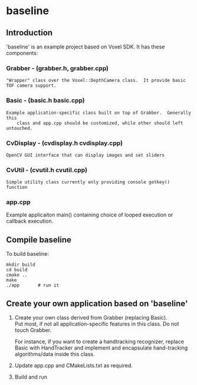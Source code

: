 
# baseline


<h2>Introduction</h2>

'baseline' is an example project based on Voxel SDK.  It has these components:


<h3>Grabber - (grabber.h, grabber.cpp)</h3> 

	"Wrapper" class over the Voxel::DepthCamera class.  It provide basic TOF camera support. 


<h3>Basic - (basic.h basic.cpp)</h3>

	Example application-specific class built on top of Grabber.  Generally this 
       	class and app.cpp should be customized, while other should left untouched.


<h3>CvDisplay - (cvdisplay.h cvdisplay.cpp)</h3>

	OpenCV GUI interface that can display images and set sliders


<h3>CvUtil - (cvutil.h cvutil.cpp)</h3>

	Simple utility class currently only providing console getkey() function


<h3>app.cpp</h3> 
	Example applicaiton main() containing choice of looped execution or callback execution.



<h2>Compile baseline</h2> 

To build baseline:

	mkdir build
	cd build
	cmake ..
	make
	./app 	 	# run it


<h2>Create your own application based on 'baseline'</h2>

1.  Create your own class derived from Grabber (replacing Basic).  
    Put most, if not all application-specific features in this class.  Do not touch Grabber.

    For instance, if you want to create a handtracking recognizer, replace Basic with HandTracker
    and implement and encapsulate hand-tracking algorithms/data inside this class.

2.  Update app.cpp and CMakeLists.txt as required.
 
3.  Build and run 
